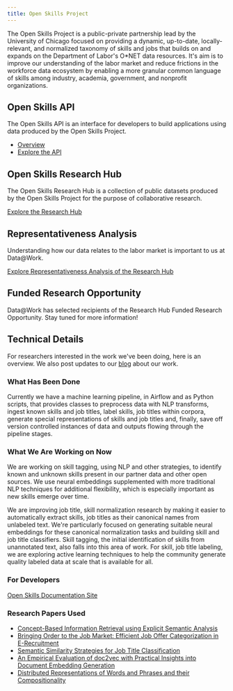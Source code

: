 ```yaml
---
title: Open Skills Project
---
```


The Open Skills Project is a public-private partnership lead by the University of Chicago focused on providing a dynamic, up-to-date, locally-relevant, and normalized taxonomy of skills and jobs that builds on and expands on the Department of Labor's O\*NET data resources. It's aim is to improve our understanding of the labor market and reduce frictions in the workforce data ecosystem by enabling a more granular common language of skills among industry, academia, government, and nonprofit organizations.


## Open Skills API

The Open Skills API is an interface for developers to build applications using data produced by the Open Skills Project.

- [Overview](https://github.com/workforce-data-initiative/skills-api/wiki/API-Overview)
- [Explore the API](http://api.dataatwork.org/v1/spec/)

## Open Skills Research Hub

The Open Skills Research Hub is a collection of public datasets produced by the Open Skills Project for the purpose of collaborative research.

[Explore the Research Hub](/data/research/)

## Representativeness Analysis

Understanding how our data relates to the labor market is important to us at Data@Work.

[Explore Representativeness Analysis of the Research Hub](/data/representativeness)

## Funded Research Opportunity

Data@Work has selected recipients of the Research Hub Funded Research Opportunity. Stay tuned for more information!

## Technical Details

For researchers interested in the work we've been doing, here is an overview. We also post updates to our [blog](https://medium.com/data-at-work) about our work.

### What Has Been Done


Currently we have a machine learning pipeline, in Airflow and as Python scripts, that provides classes to preprocess data with NLP transforms, ingest known skills and job titles, label skills, job titles within corpora, generate special representations of skills and job titles and, finally, save off version controlled instances of data and outputs flowing through the pipeline stages.


### What We Are Working on Now


We are working on skill tagging, using NLP and other strategies, to identify known and unknown skills present in our partner data and other open sources. We use neural embeddings supplemented with more traditional NLP techniques for additional flexibility, which is especially important as new skills emerge over time.


We are improving job title, skill normalization research by making it easier to automatically extract skills, job titles as their canonical names from unlabeled text. We're particularly focused on generating suitable neural embeddings for these canonical normalization tasks and building skill and job title classifiers. Skill tagging, the initial identification of skills from unannotated text, also falls into this area of work. For skill, job title labeling, we are exploring active learning techniques to help the community generate quality labeled data at scale that is available for all.

### For Developers
[Open Skills Documentation Site](http://documentation.dataatwork.org/open-skills/)

### Research Papers Used
- [Concept-Based Information Retrieval using Explicit Semantic Analysis](http://www.cs.technion.ac.il/~gabr/publications/papers/Egozi2011CBI.pdf)
- [Bringing Order to the Job Market: Efficient Job Offer Categorization in E-Recruitment](http://www.ai.univ-paris8.fr/~cataldi/papers/sigir2015.pdf)
- [Semantic Similarity Strategies for Job Title Classification](https://arxiv.org/pdf/1609.06268v1.pdf)
- [An Empirical Evaluation of doc2vec with Practical Insights into Document Embedding Generation](https://arxiv.org/abs/1607.05368v1)
- [Distributed Representations of Words and Phrases and their Compositionality](http://papers.nips.cc/paper/5021-distributed-representations-of-words-and-phrases-and-their-compositionality.pdf)
